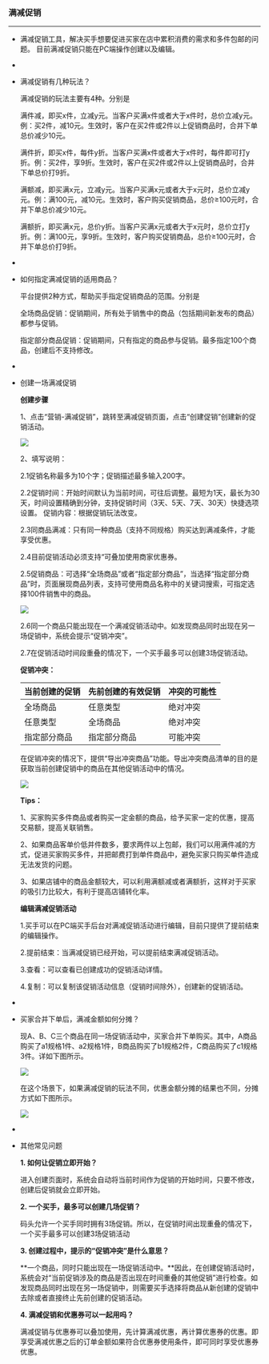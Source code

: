 ### 满减促销

---

* 满减促销工具，解决买手想要促进买家在店中累积消费的需求和多件包邮的问题。 目前满减促销只能在PC端操作创建以及编辑。
* 
* 满减促销有几种玩法？

  满减促销的玩法主要有4种。分别是

  满件减，即买x件，立减y元。当客户买满x件或者大于x件时，总价立减y元。例：买2件，减10元。生效时，客户在买2件或2件以上促销商品时，合并下单总价减少10元。

  满件折，即买x件，每件y折。当客户买满x件或者大于x件时，每件即可打y折。例：买2件，享9折。生效时，客户在买2件或2件以上促销商品时，合并下单总价打9折。

  满额减，即买满x元，立减y元。当客户买满x元或者大于x元时，总价立减y元。例：满100元，减10元。生效时，客户购买促销商品，总价≥100元时，合并下单总价减少10元。

  满额折，即买满x元，总价y折。当客户买满x元或者大于x元时，总价立打y折。例：满100元，享9折。生效时，客户购买促销商品，总价≥100元时，合并下单总价打9折。

* 
* 如何指定满减促销的适用商品？

  平台提供2种方式，帮助买手指定促销商品的范围。分别是

  全场商品促销：促销期间，所有处于销售中的商品（包括期间新发布的商品）都参与促销。

  指定部分商品促销：促销期间，只有指定的商品参与促销。最多指定100个商品，创建后不支持修改。

* 
* 创建一场满减促销

  **创建步骤**

  1、点击“营销-满减促销”，跳转至满减促销页面，点击“创建促销”创建新的促销活动。

  ![](http://sellerhub.ymatou.com/helpview/img/mjzx_3.jpg)

  2、填写说明：

  2.1促销名称最多为10个字；促销描述最多输入200字。

  2.2促销时间：开始时间默认为当前时间，可往后调整。最短为1天，最长为30天，时间设置精确到分钟，支持促销时间（3天、5天、7天、30天）快捷选项设置。 促销内容：根据促销玩法改变。

  2.3同商品满减：只有同一种商品（支持不同规格）购买达到满减条件，才能享受优惠。

  2.4目前促销活动必须支持“可叠加使用商家优惠券。

  2.5促销商品：可选择“全场商品”或者“指定部分商品”，当选择“指定部分商品”时，页面展现商品列表，支持可使用商品名称中的关键词搜索，可指定选择100件销售中的商品。

  ![](http://sellerhub.ymatou.com/helpview/img/mjzx_4.jpg)

  2.6同一个商品只能出现在一个满减促销活动中。如发现商品同时出现在另一场促销中，系统会提示“促销冲突”。

  2.7在促销活动时间段重叠的情况下，一个买手最多可以创建3场促销活动。

  **促销冲突：**

  | 当前创建的促销 | 先前创建的有效促销 | 冲突的可能性 |
  | :--- | :--- | :--- |
  | 全场商品 | 任意类型 | 绝对冲突 |
  | 任意类型 | 全场商品 | 绝对冲突 |
  | 指定部分商品 | 指定部分商品 | 可能冲突 |

  在促销冲突的情况下，提供“导出冲突商品”功能。导出冲突商品清单的目的是获取当前创建促销中的商品在其他促销活动中的情况。

  ![](http://sellerhub.ymatou.com/helpview/img/mjzx_5.png)

  **Tips：**

  1、买家购买多件商品或者购买一定金额的商品，给予买家一定的优惠，提高交易额，提高关联销售。

  2、如果商品客单价低并件数多，要求两件以上包邮，我们可以用满件减的方式，促进买家购买多件，并把邮费打到单件商品中，避免买家只购买单件造成无法发货的问题。

  3、如果店铺中的商品金额较大，可以利用满额减或者满额折，这样对于买家的吸引力比较大，有利于提高店铺转化率。

  **编辑满减促销活动**

  1.买手可以在PC端买手后台对满减促销活动进行编辑，目前只提供了提前结束的编辑操作。

  2.提前结束：当满减促销已经开始，可以提前结束满减促销活动。

  3.查看：可以查看已创建成功的促销活动详情。

  4.复制：可以复制该促销活动信息（促销时间除外），创建新的促销活动。

* 
* 买家合并下单后，满减金额如何分摊？

  现A、B、C三个商品在同一场促销活动中，买家合并下单购买。其中，A商品购买了a1规格1件、a2规格1件，B商品购买了b1规格2件，C商品购买了c1规格3件。详如下图所示。

  ![](http://sellerhub.ymatou.com/helpview/img/mjzx_1.png)

  在这个场景下，如果满减促销的玩法不同，优惠金额分摊的结果也不同，分摊方式如下图所示。

  ![](http://sellerhub.ymatou.com/helpview/img/mjzx_2.png)

* 
* 其他常见问题

  **1. 如何让促销立即开始？**

  进入创建页面时，系统会自动将当前时间作为促销的开始时间，只要不修改，创建后促销就会立即开始。

  **2. 一个买手，最多可以创建几场促销？**

  码头允许一个买手同时拥有3场促销。所以，在促销时间出现重叠的情况下，一个买手最多可以创建3场促销活动

  **3. 创建过程中，提示的“促销冲突”是什么意思？**

  **一个商品，同时只能出现在一场促销活动中。**因此，在创建促销活动时，系统会对“当前促销涉及的商品是否出现在时间重叠的其他促销”进行检查。如发现商品同时出现在另一场促销中，则需要买手选择将商品从新创建的促销中去除或者直接终止先前创建的促销活动。

  **4. 满减促销和优惠券可以一起用吗？**

  满减促销与优惠券可以叠加使用，先计算满减优惠，再计算优惠券的优惠。即享受满减优惠之后的订单金额如果符合优惠券使用条件，即可同时享受优惠券优惠。



